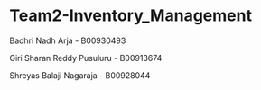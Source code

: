 # Team2-Inventory_Management

Badhri Nadh Arja - B00930493

Giri Sharan Reddy Pusuluru - B00913674

Shreyas Balaji Nagaraja - B00928044